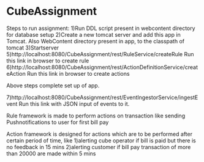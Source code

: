 # CubeAssignment
Steps to run assignment:
1)Run DDL script present in webcontent directory for database setup
2)Create a new tomcat server and add this app in Tomcat. Also WebContent directory present in app, to the classpath of tomcat
3)Startserver
5)http://localhost:8080/CubeAssignment/rest/RuleService/createRule
Run this link in browser to create rule
6)http://localhost:8080/CubeAssignment/rest/ActionDefinitionService/createAction
Run this link in browser to create actions

Above steps complete set up of app.

7)http://localhost:8080/CubeAssignment/rest/EventIngestorService/ingestEvent
Run this link with JSON input of events to it.



Rule framework is made to perform actions on transaction like sending Pushnotifications to user for first bill pay

Action framework is designed for actions which are to be performed after certain period of time, 
like 
1)alerting cube operator if bill is paid but there is no feedback in 15 mins
2)alerting customer if bill pay transaction of more than 20000 are made within 5 mins

